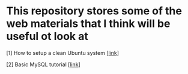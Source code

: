 # This repository stores some of the web materials that I think will be useful ot look at

[1] How to setup a clean Ubuntu system [[link]](https://docs.google.com/document/d/1RoeZlgNOzM_v_Ny58JnwUwfCwzPI7Zy9Sv8Q7nX0EbY/edit?usp=sharing)

[2] Basic MySQL tutorial [[link]](https://www.digitalocean.com/community/tutorials/a-basic-mysql-tutorial)
